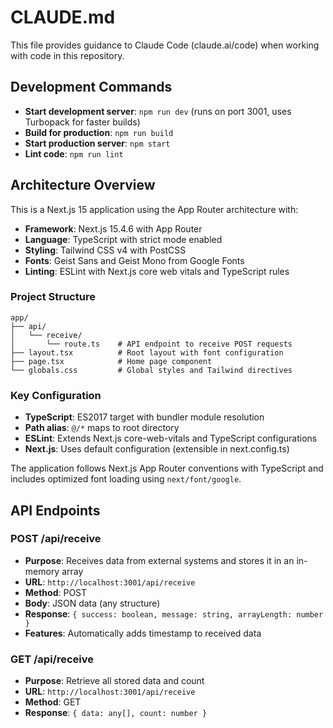 # CLAUDE.md

This file provides guidance to Claude Code (claude.ai/code) when working with code in this repository.

## Development Commands

- **Start development server**: `npm run dev` (runs on port 3001, uses Turbopack for faster builds)
- **Build for production**: `npm run build`
- **Start production server**: `npm start`
- **Lint code**: `npm run lint`

## Architecture Overview

This is a Next.js 15 application using the App Router architecture with:

- **Framework**: Next.js 15.4.6 with App Router
- **Language**: TypeScript with strict mode enabled
- **Styling**: Tailwind CSS v4 with PostCSS
- **Fonts**: Geist Sans and Geist Mono from Google Fonts
- **Linting**: ESLint with Next.js core web vitals and TypeScript rules

### Project Structure

```
app/
├── api/
│   └── receive/
│       └── route.ts    # API endpoint to receive POST requests
├── layout.tsx          # Root layout with font configuration
├── page.tsx            # Home page component
└── globals.css         # Global styles and Tailwind directives
```

### Key Configuration

- **TypeScript**: ES2017 target with bundler module resolution
- **Path alias**: `@/*` maps to root directory
- **ESLint**: Extends Next.js core-web-vitals and TypeScript configurations
- **Next.js**: Uses default configuration (extensible in next.config.ts)

The application follows Next.js App Router conventions with TypeScript and includes optimized font loading using `next/font/google`.

## API Endpoints

### POST /api/receive
- **Purpose**: Receives data from external systems and stores it in an in-memory array
- **URL**: `http://localhost:3001/api/receive`
- **Method**: POST
- **Body**: JSON data (any structure)
- **Response**: `{ success: boolean, message: string, arrayLength: number }`
- **Features**: Automatically adds timestamp to received data

### GET /api/receive  
- **Purpose**: Retrieve all stored data and count
- **URL**: `http://localhost:3001/api/receive`
- **Method**: GET
- **Response**: `{ data: any[], count: number }`